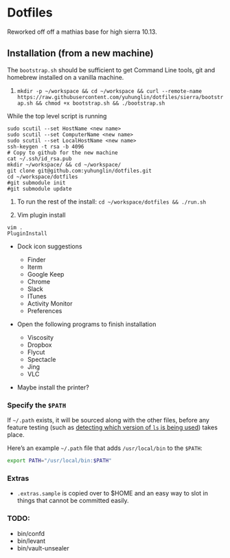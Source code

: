 # Dotfiles

Reworked off off a mathias base for high sierra 10.13.

## Installation (from a new machine)

The `bootstrap.sh` should be sufficient to get Command Line tools, git and homebrew installed on a vanilla machine.

1. `mkdir -p ~/workspace && cd ~/workspace && curl --remote-name https://raw.githubusercontent.com/yuhunglin/dotfiles/sierra/bootstrap.sh && chmod +x bootstrap.sh && ./bootstrap.sh`

While the top level script is running
```
sudo scutil --set HostName <new name>
sudo scutil --set ComputerName <new name>
sudo scutil --set LocalHostName <new name>
ssh-keygen -t rsa -b 4096
# Copy to github for the new machine
cat ~/.ssh/id_rsa.pub
mkdir ~/workspace/ && cd ~/workspace/
git clone git@github.com:yuhunglin/dotfiles.git
cd ~/workspace/dotfiles
#git submodule init
#git submodule update
```

1. To run the rest of the install: `cd ~/workspace/dotfiles && ./run.sh`

1. Vim plugin install
```
vim .
PluginInstall
```

- Dock icon suggestions
  - Finder
  - Iterm
  - Google Keep
  - Chrome
  - Slack
  - ITunes
  - Activity Monitor
  - Preferences

- Open the following programs to finish installation
  - Viscosity
  - Dropbox
  - Flycut
  - Spectacle
  - Jing
  - VLC

- Maybe install the printer?


### Specify the `$PATH`

If `~/.path` exists, it will be sourced along with the other files, before any feature testing (such as [detecting which version of `ls` is being used](https://github.com/mathiasbynens/dotfiles/blob/aff769fd75225d8f2e481185a71d5e05b76002dc/.aliases#L21-26)) takes place.

Here’s an example `~/.path` file that adds `/usr/local/bin` to the `$PATH`:

```bash
export PATH="/usr/local/bin:$PATH"
```
### Extras

- `.extras.sample` is copied over to $HOME and an easy way to slot in things that cannot be committed easily.

### TODO:
* bin/confd
* bin/levant
* bin/vault-unsealer
